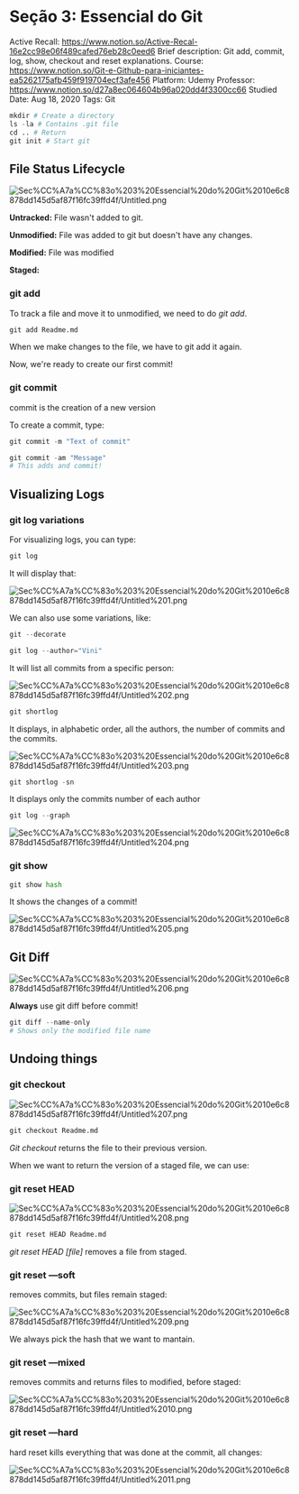# Seção 3: Essencial do Git

Active Recall: https://www.notion.so/Active-Recal-16e2cc98e06f489cafed76eb28c0eed6
Brief description: Git add, commit, log, show, checkout and reset explanations. 
Course: https://www.notion.so/Git-e-Github-para-iniciantes-ea5262175afb459f919704ecf3afe456
Platform: Udemy
Professor: https://www.notion.so/d27a8ec064604b96a020dd4f3300cc66
Studied Date: Aug 18, 2020
Tags: Git

```python
mkdir # Create a directory
ls -la # Contains .git file
cd .. # Return 
git init # Start git
```

## File Status Lifecycle

![Sec%CC%A7a%CC%83o%203%20Essencial%20do%20Git%2010e6c8878dd145d5af87f16fc39ffd4f/Untitled.png](Sec%CC%A7a%CC%83o%203%20Essencial%20do%20Git%2010e6c8878dd145d5af87f16fc39ffd4f/Untitled.png)

**Untracked:** File wasn't added to git.

**Unmodified:** File was added to git but doesn't have any changes.

**Modified:** File was modified

**Staged:**

### git add

To track a file and move it to unmodified, we need to do *git add*.

```python
git add Readme.md
```

When we make changes to the file, we have to git add it again.

Now, we're ready to create our first commit!

### git commit

commit is the creation of a new version

To create a commit, type:

```python
git commit -m "Text of commit"
```

```python
git commit -am "Message" 
# This adds and commit!
```

## Visualizing Logs

### git log variations

For visualizing logs, you can type:

```python
git log
```

It will display that:

![Sec%CC%A7a%CC%83o%203%20Essencial%20do%20Git%2010e6c8878dd145d5af87f16fc39ffd4f/Untitled%201.png](Sec%CC%A7a%CC%83o%203%20Essencial%20do%20Git%2010e6c8878dd145d5af87f16fc39ffd4f/Untitled%201.png)

We can also use some variations, like:

```python
git --decorate
```

```python
git log --author="Vini"
```

It will list all commits from a specific person:

![Sec%CC%A7a%CC%83o%203%20Essencial%20do%20Git%2010e6c8878dd145d5af87f16fc39ffd4f/Untitled%202.png](Sec%CC%A7a%CC%83o%203%20Essencial%20do%20Git%2010e6c8878dd145d5af87f16fc39ffd4f/Untitled%202.png)

```python
git shortlog
```

It displays, in alphabetic order, all the authors, the number of commits and the commits.

![Sec%CC%A7a%CC%83o%203%20Essencial%20do%20Git%2010e6c8878dd145d5af87f16fc39ffd4f/Untitled%203.png](Sec%CC%A7a%CC%83o%203%20Essencial%20do%20Git%2010e6c8878dd145d5af87f16fc39ffd4f/Untitled%203.png)

```python
git shortlog -sn
```

It displays only the commits number of each author

```python
git log --graph
```

![Sec%CC%A7a%CC%83o%203%20Essencial%20do%20Git%2010e6c8878dd145d5af87f16fc39ffd4f/Untitled%204.png](Sec%CC%A7a%CC%83o%203%20Essencial%20do%20Git%2010e6c8878dd145d5af87f16fc39ffd4f/Untitled%204.png)

### git show

```python
git show hash
```

It shows the changes of a commit!

![Sec%CC%A7a%CC%83o%203%20Essencial%20do%20Git%2010e6c8878dd145d5af87f16fc39ffd4f/Untitled%205.png](Sec%CC%A7a%CC%83o%203%20Essencial%20do%20Git%2010e6c8878dd145d5af87f16fc39ffd4f/Untitled%205.png)

## Git Diff

![Sec%CC%A7a%CC%83o%203%20Essencial%20do%20Git%2010e6c8878dd145d5af87f16fc39ffd4f/Untitled%206.png](Sec%CC%A7a%CC%83o%203%20Essencial%20do%20Git%2010e6c8878dd145d5af87f16fc39ffd4f/Untitled%206.png)

**Always** use git diff before commit!

```python
git diff --name-only
# Shows only the modified file name
```

## Undoing things

### git checkout

![Sec%CC%A7a%CC%83o%203%20Essencial%20do%20Git%2010e6c8878dd145d5af87f16fc39ffd4f/Untitled%207.png](Sec%CC%A7a%CC%83o%203%20Essencial%20do%20Git%2010e6c8878dd145d5af87f16fc39ffd4f/Untitled%207.png)

```python
git checkout Readme.md
```

*Git checkout* returns the file to their previous version. 

When we want to return the version of a staged file, we can use:

### git reset HEAD

![Sec%CC%A7a%CC%83o%203%20Essencial%20do%20Git%2010e6c8878dd145d5af87f16fc39ffd4f/Untitled%208.png](Sec%CC%A7a%CC%83o%203%20Essencial%20do%20Git%2010e6c8878dd145d5af87f16fc39ffd4f/Untitled%208.png)

```python
git reset HEAD Readme.md
```

*git reset HEAD [file]* removes a file from staged.

### git reset —soft

removes commits, but files remain staged:

![Sec%CC%A7a%CC%83o%203%20Essencial%20do%20Git%2010e6c8878dd145d5af87f16fc39ffd4f/Untitled%209.png](Sec%CC%A7a%CC%83o%203%20Essencial%20do%20Git%2010e6c8878dd145d5af87f16fc39ffd4f/Untitled%209.png)

We always pick the hash that we want to mantain.

### git reset —mixed

removes commits and returns files to modified, before staged:

![Sec%CC%A7a%CC%83o%203%20Essencial%20do%20Git%2010e6c8878dd145d5af87f16fc39ffd4f/Untitled%2010.png](Sec%CC%A7a%CC%83o%203%20Essencial%20do%20Git%2010e6c8878dd145d5af87f16fc39ffd4f/Untitled%2010.png)

### git reset —hard

hard reset kills everything that was done at the commit, all changes:

![Sec%CC%A7a%CC%83o%203%20Essencial%20do%20Git%2010e6c8878dd145d5af87f16fc39ffd4f/Untitled%2011.png](Sec%CC%A7a%CC%83o%203%20Essencial%20do%20Git%2010e6c8878dd145d5af87f16fc39ffd4f/Untitled%2011.png)